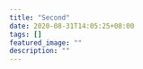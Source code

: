 ```yaml
---
title: "Second"
date: 2020-08-31T14:05:25+08:00
tags: []
featured_image: ""
description: ""
---
```

